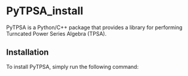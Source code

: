 # PyTPSA_install

PyTPSA is a Python/C++ package that provides a library for performing Turncated Power Series Algebra (TPSA). 

## Installation

To install PyTPSA, simply run the following command:
